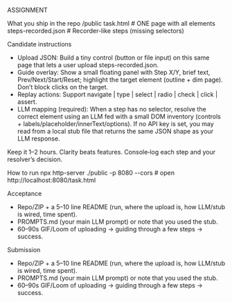 ASSIGNMENT

What you ship in the repo
/public
    task.html               # ONE page with all elements
    steps-recorded.json     # Recorder-like steps (missing selectors)

Candidate instructions

* Upload JSON: Build a tiny control (button or file input) on this same page that lets a user upload steps-recorded.json.
* Guide overlay: Show a small floating panel with Step X/Y, brief text, Prev/Next/Start/Reset; highlight the target element (outline + dim page). Don’t block clicks on the target.
* Replay actions: Support navigate | type | select | radio | check | click | assert.
* LLM mapping (required): When a step has no selector, resolve the correct element using an LLM fed with a small DOM inventory (controls + labels/placeholder/innerText/options). If no API key is set, you may read from a local stub file that returns the same JSON shape as your LLM response.

Keep it 1–2 hours. Clarity beats features. Console‑log each step and your resolver’s decision.

How to run
    npx http-server ./public -p 8080 --cors
    # open http://localhost:8080/task.html

Acceptance
* Repo/ZIP + a 5–10 line README (run, where the upload is, how LLM/stub is wired, time spent).
* PROMPTS.md (your main LLM prompt) or note that you used the stub.
* 60–90s GIF/Loom of uploading → guiding through a few steps → success.

Submission
* Repo/ZIP + a 5–10 line README (run, where the upload is, how LLM/stub is wired, time spent).
* PROMPTS.md (your main LLM prompt) or note that you used the stub.
* 60–90s GIF/Loom of uploading → guiding through a few steps → success.

